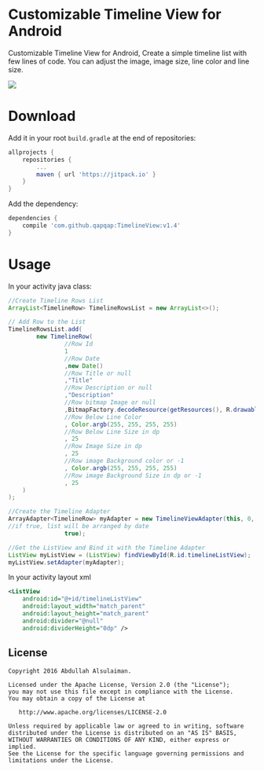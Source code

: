 # Customizable Timeline View for Android
Customizable Timeline View for Android, Create a simple timeline list with few lines of code. You can adjust the image, image size, line color and line size.

![](Screenshot.png)

# Download
Add it in your root `build.gradle` at the end of repositories:

``` groovy
allprojects {
	repositories {
		...
		maven { url 'https://jitpack.io' }
	}
}
```
Add the dependency:

``` groovy
dependencies {
    compile 'com.github.qapqap:TimelineView:v1.4'
}
```

# Usage

In your activity java class:
``` java
//Create Timeline Rows List
ArrayList<TimelineRow> TimelineRowsList = new ArrayList<>();

// Add Row to the List
TimelineRowsList.add(
        new TimelineRow(
                //Row Id
                1
                //Row Date
                ,new Date()
                //Row Title or null
                ,"Title"
                //Row Description or null
                ,"Description"
                //Row bitmap Image or null
                ,BitmapFactory.decodeResource(getResources(), R.drawable.img_0)
                //Row Below Line Color
                , Color.argb(255, 255, 255, 255)
                //Row Below Line Size in dp
                , 25
                //Row Image Size in dp
                , 25
                //Row image Background color or -1
                , Color.argb(255, 255, 255, 255)
                //Row image Background Size in dp or -1
                , 25
	)
);

//Create the Timeline Adapter
ArrayAdapter<TimelineRow> myAdapter = new TimelineViewAdapter(this, 0, TimelineRowsList,
//if true, list will be arranged by date
                true);

//Get the ListView and Bind it with the Timeline Adapter
ListView myListView = (ListView) findViewById(R.id.timelineListView);
myListView.setAdapter(myAdapter);
```

In your activity layout xml
``` xml
<ListView
    android:id="@+id/timelineListView"
    android:layout_width="match_parent"
    android:layout_height="match_parent"
    android:divider="@null"
    android:dividerHeight="0dp" />
```

License
--------

    Copyright 2016 Abdullah Alsulaiman.

    Licensed under the Apache License, Version 2.0 (the "License");
    you may not use this file except in compliance with the License.
    You may obtain a copy of the License at

       http://www.apache.org/licenses/LICENSE-2.0

    Unless required by applicable law or agreed to in writing, software
    distributed under the License is distributed on an "AS IS" BASIS,
    WITHOUT WARRANTIES OR CONDITIONS OF ANY KIND, either express or implied.
    See the License for the specific language governing permissions and
    limitations under the License.
